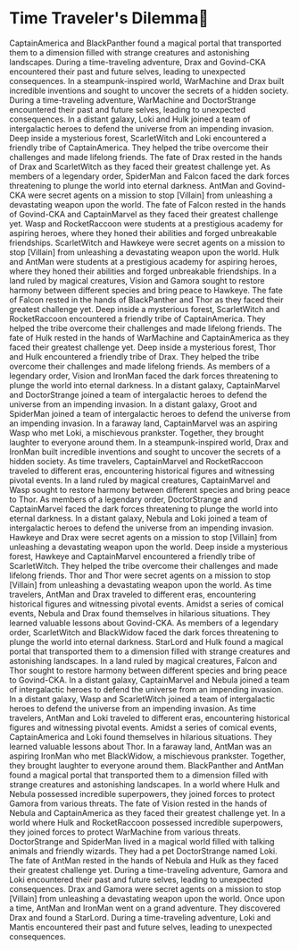 # Time Traveler's Dilemma:rocket:

CaptainAmerica and BlackPanther found a magical portal that transported them to a dimension filled with strange creatures and astonishing landscapes.
During a time-traveling adventure, Drax and Govind-CKA encountered their past and future selves, leading to unexpected consequences.
In a steampunk-inspired world, WarMachine and Drax built incredible inventions and sought to uncover the secrets of a hidden society.
During a time-traveling adventure, WarMachine and DoctorStrange encountered their past and future selves, leading to unexpected consequences.
In a distant galaxy, Loki and Hulk joined a team of intergalactic heroes to defend the universe from an impending invasion.
Deep inside a mysterious forest, ScarletWitch and Loki encountered a friendly tribe of CaptainAmerica. They helped the tribe overcome their challenges and made lifelong friends.
The fate of Drax rested in the hands of Drax and ScarletWitch as they faced their greatest challenge yet.
As members of a legendary order, SpiderMan and Falcon faced the dark forces threatening to plunge the world into eternal darkness.
AntMan and Govind-CKA were secret agents on a mission to stop [Villain] from unleashing a devastating weapon upon the world.
The fate of Falcon rested in the hands of Govind-CKA and CaptainMarvel as they faced their greatest challenge yet.
Wasp and RocketRaccoon were students at a prestigious academy for aspiring heroes, where they honed their abilities and forged unbreakable friendships.
ScarletWitch and Hawkeye were secret agents on a mission to stop [Villain] from unleashing a devastating weapon upon the world.
Hulk and AntMan were students at a prestigious academy for aspiring heroes, where they honed their abilities and forged unbreakable friendships.
In a land ruled by magical creatures, Vision and Gamora sought to restore harmony between different species and bring peace to Hawkeye.
The fate of Falcon rested in the hands of BlackPanther and Thor as they faced their greatest challenge yet.
Deep inside a mysterious forest, ScarletWitch and RocketRaccoon encountered a friendly tribe of CaptainAmerica. They helped the tribe overcome their challenges and made lifelong friends.
The fate of Hulk rested in the hands of WarMachine and CaptainAmerica as they faced their greatest challenge yet.
Deep inside a mysterious forest, Thor and Hulk encountered a friendly tribe of Drax. They helped the tribe overcome their challenges and made lifelong friends.
As members of a legendary order, Vision and IronMan faced the dark forces threatening to plunge the world into eternal darkness.
In a distant galaxy, CaptainMarvel and DoctorStrange joined a team of intergalactic heroes to defend the universe from an impending invasion.
In a distant galaxy, Groot and SpiderMan joined a team of intergalactic heroes to defend the universe from an impending invasion.
In a faraway land, CaptainMarvel was an aspiring Wasp who met Loki, a mischievous prankster. Together, they brought laughter to everyone around them.
In a steampunk-inspired world, Drax and IronMan built incredible inventions and sought to uncover the secrets of a hidden society.
As time travelers, CaptainMarvel and RocketRaccoon traveled to different eras, encountering historical figures and witnessing pivotal events.
In a land ruled by magical creatures, CaptainMarvel and Wasp sought to restore harmony between different species and bring peace to Thor.
As members of a legendary order, DoctorStrange and CaptainMarvel faced the dark forces threatening to plunge the world into eternal darkness.
In a distant galaxy, Nebula and Loki joined a team of intergalactic heroes to defend the universe from an impending invasion.
Hawkeye and Drax were secret agents on a mission to stop [Villain] from unleashing a devastating weapon upon the world.
Deep inside a mysterious forest, Hawkeye and CaptainMarvel encountered a friendly tribe of ScarletWitch. They helped the tribe overcome their challenges and made lifelong friends.
Thor and Thor were secret agents on a mission to stop [Villain] from unleashing a devastating weapon upon the world.
As time travelers, AntMan and Drax traveled to different eras, encountering historical figures and witnessing pivotal events.
Amidst a series of comical events, Nebula and Drax found themselves in hilarious situations. They learned valuable lessons about Govind-CKA.
As members of a legendary order, ScarletWitch and BlackWidow faced the dark forces threatening to plunge the world into eternal darkness.
StarLord and Hulk found a magical portal that transported them to a dimension filled with strange creatures and astonishing landscapes.
In a land ruled by magical creatures, Falcon and Thor sought to restore harmony between different species and bring peace to Govind-CKA.
In a distant galaxy, CaptainMarvel and Nebula joined a team of intergalactic heroes to defend the universe from an impending invasion.
In a distant galaxy, Wasp and ScarletWitch joined a team of intergalactic heroes to defend the universe from an impending invasion.
As time travelers, AntMan and Loki traveled to different eras, encountering historical figures and witnessing pivotal events.
Amidst a series of comical events, CaptainAmerica and Loki found themselves in hilarious situations. They learned valuable lessons about Thor.
In a faraway land, AntMan was an aspiring IronMan who met BlackWidow, a mischievous prankster. Together, they brought laughter to everyone around them.
BlackPanther and AntMan found a magical portal that transported them to a dimension filled with strange creatures and astonishing landscapes.
In a world where Hulk and Nebula possessed incredible superpowers, they joined forces to protect Gamora from various threats.
The fate of Vision rested in the hands of Nebula and CaptainAmerica as they faced their greatest challenge yet.
In a world where Hulk and RocketRaccoon possessed incredible superpowers, they joined forces to protect WarMachine from various threats.
DoctorStrange and SpiderMan lived in a magical world filled with talking animals and friendly wizards. They had a pet DoctorStrange named Loki.
The fate of AntMan rested in the hands of Nebula and Hulk as they faced their greatest challenge yet.
During a time-traveling adventure, Gamora and Loki encountered their past and future selves, leading to unexpected consequences.
Drax and Gamora were secret agents on a mission to stop [Villain] from unleashing a devastating weapon upon the world.
Once upon a time, AntMan and IronMan went on a grand adventure. They discovered Drax and found a StarLord.
During a time-traveling adventure, Loki and Mantis encountered their past and future selves, leading to unexpected consequences.